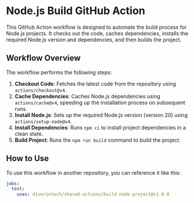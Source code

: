 # Node.js Build GitHub Action

This GitHub Action workflow is designed to automate the build process for Node.js projects. It checks out the code, caches dependencies, installs the required Node.js version and dependencies, and then builds the project.

## Workflow Overview

The workflow performs the following steps:

1. **Checkout Code**: Fetches the latest code from the repository using `actions/checkout@v4`.
2. **Cache Dependencies**: Caches Node.js dependencies using `actions/cache@v4`, speeding up the installation process on subsequent runs.
3. **Install Node.js**: Sets up the required Node.js version (version 20) using `actions/setup-node@v4`.
4. **Install Dependencies**: Runs `npm ci` to install project dependencies in a clean state.
5. **Build Project**: Runs the `npm run build` command to build the project.

## How to Use

To use this workflow in another repository, you can reference it like this:

```yaml
jobs:
  test:
    uses: diverintech/shared-actions/build-node-project@v1.0.0
```
